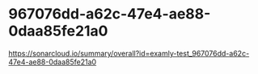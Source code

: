 # 967076dd-a62c-47e4-ae88-0daa85fe21a0
https://sonarcloud.io/summary/overall?id=examly-test_967076dd-a62c-47e4-ae88-0daa85fe21a0
